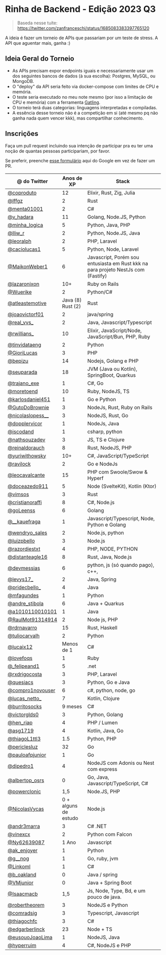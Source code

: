 # Rinha de Backend - Edição 2023 Q3

> Baseda nesse tuíte: https://twitter.com/zanfranceschi/status/1685083383397765120

A ideia é fazer um torneio de APIs que passariam por um teste de stress. A API que aguentar mais, ganha :)

## Ideia Geral do Torneio
- As APIs precisam expor endpoints iguais e necessariamente usar um dos seguintes bancos de dados (à sua escolha): Postgres, MySQL, ou MongoDB.
- O "deploy" da API seria feito via docker-compose com limites de CPU e memória.
- O teste seria executado no meu note mesmo (por isso a limitação de CPU e memória) com a ferramenta [Gatling](https://gatling.io/).
- O torneio terá duas categorias: linguagens interpretadas e compiladas.
- A essência desse torneio não é a competição em si (até mesmo pq não ganha nada quem vencer kkk), mas compartilhar conhecimento.


## Inscrições
Faça um pull request incluindo sua intenção de participar pra eu ter uma noção de quantas pessoas participariam, por favor.

Se preferir, preenche [esse formulário](https://docs.google.com/forms/d/e/1FAIpQLSevmaqfjh9r9K0f9l-MD-cNcM6Te4P4HnIvhM0-9WNxz5pwhg/viewform) aqui do Google em vez de fazer um PR.

| @ do Twitter | Anos de XP | Stack |
| --- | --- | --- |
| [@coproduto](https://twitter.com/coproduto) | 12 | Elixir, Rust, Zig, Julia |
| [@lffgz](https://twitter.com/lffgz) | 2 | Rust |
| [@menta01001](https://twitter.com/Menta01001) | 2 | C# |
| [@v_hadara](https://twitter.com/v_hadara) | 11 | Golang, Node.JS, Python |
| [@minha_logica](https://twitter.com/minha_logica) | 5 | Python, Java, PHP |
| [@lliw_r](https://twitter.com/lliw_r) | 2 | Python, Node.JS, Java |
| [@leoralph](https://twitter.com/leoralph) | 2 | PHP, Laravel |
| [@caciolucas1](https://twitter.com/caciolucas1) | 5 | Python, Node, Laravel |
| [@MaikonWeber1](https://twitter.com/MaikonWeber1) | 6 | Javascript, Porém sou entusiasta em Rust kkk na para projeto NestJs com (Fastify) |
| [@lazaronixon](https://twitter.com/lazaronixon) | 10+ | Ruby on Rails |
| [@Wuerike](https://twitter.com/Wuerike) | 2 | Python/C# |
| [@atleastemotive](https://twitter.com/atleastemotive) | Java (8) Rust (2) | Rust |
| [@joaovictorf01](https://twitter.com/joaovictorf01) | 2 | java/spring |
| [@real_vvs_](https://twitter.com/real_vvs_)	| 2	| Java, Javascript/Typescript |
| [@rwillians_](https://twitter.com/rwillians_)	| 10 | Elixir, JavaScript/Node, JavaScript/Bun, PHP, Ruby |
| [@tinvidataeng](https://twitter.com/tinvidataeng) | 2	| Python |
| [@GioriLucas](https://twitter.com/GioriLucas) | 3	| PHP |
| [@bepizu](https://twitter.com/bepizu) | 14 | Nodejs, Golang e PHP |
| [@seuparada](https://twitter.com/seuparada) | 18 | JVM (Java ou Kotlin), SpringBoot, Quarkus |
| [@trajano_exe](https://twitter.com/trajano_exe) | 1 | C#, Go |
| [@moretoend](https://twitter.com/moretoend) | 10 | Ruby, NodeJS, TS |
| [@karlosdaniel451](https://twitter.com/karlosdaniel451) | 1 | Go e Python |
| [@GutoDoBrownie](https://twitter.com/GutoDoBrownie) | 3 | NodeJs, Rust, Ruby on Rails |
| [@nicolaslopess__](https://twitter.com/nicolaslopess__) | 3 | NodeJS, Rust, Go |
| [@dopplervicor](https://twitter.com/dopplervicor) | 1 | NodeJs, Java |
| [@iscodand](https://twitter.com/iscodand) | 1 | csharp, python |
| [@nathsouzadev](https://twitter.com/nathsouzadev) | 3 | JS, TS e Clojure |
| [@reinaldorauch](https://twitter.com/reinaldorauch) | 8 | Rust, NodeJS, PHP |
| [@yuriwithowsky](https://github.com/yuriwithowsky) | 10+ | C#, JavaScript/TypeScript |
| [@ravilock](https://github.com/ravilock) | 2 | Go e NodeJs |
| [@leocavalcante](https://twitter.com/leocavalcante) | 15 | PHP com Swoole/Swow & Hyperf |
| [@doceazedo911](https://twitter.com/doceazedo911) | 5 | Node (SvelteKit), Kotlin (Ktor) |
| [@vimsos](https://twitter.com/vimsts) | 3 | Rust |
| [@cristianoraffi](https://twitter.com/cristianoraffi) | 8 | C#, Node.js | 
| [@goLeenss](https://twitter.com/goLeenss) | 6 | Golang |
| [@__kauefraga](https://twitter.com/__kauefraga) | 1 | Javascript/Typescript, Node, Python e Golang |
| [@wendryo_sales](https://twitter.com/wendryo_sales) | 2 | Node.js, python |
| [@luizpbello](https://twitter.com/luizpbello) | 3 | Node.js |
| [@razordiestxt](https://twitter.com/razordiestxt) | 4 | PHP, NODE, PYTHON |
| [@distanteagle16](https://twitter.com/distanteagle16) | 8 | Rust, Java, Node.js |
| [@devmessias](https://twitter.com/devmessias) | 6 | python, js (só quando pago), c++,  |
| [@levys17_](https://twitter.com/levys17_) | 2 | Java, Spring |
| [@pridecbello_](https://twitter.com/pridecbello_) | 4 | Java |
| [@mfagundes](https://twitter.com/mfagundes) | 1 | Python |
| [@andre_stibola](https://twitter.com/andre_stibola) | 6 | Java + Quarkus  |
| [@a1010110010101](https://twitter.com/a1010110010101) | 1 | Java |
| [@RaulMot91314914](https://twitter.com/RaulMot91314914) | 2 | Node js, PHP  |
| [@rdrnavarro](https://twitter.com/rdrnavarro) | 15 | Rust, Haskell |
| [@tuliocarvalh](https://twitter.com/tuliocarvalh) | 2 | Python | Ruby |
| [@lucaix12](https://twitter.com/lucaix12) | Menos de 1 | C# |
| [@lovefoqs](https://twitter.com/lovefoqs) | 1 | Ruby |
| [@_felipeand1](https://twitter.com/_felipeand1) | 5 | .net |
| [@rxdrigocosta](https://twitter.com/rxdrigocosta) | 3 | PHP, Laravel |
| [@quesiacs](https://twitter.com/quesiacs) | 3 | Python, Go e Java |
| [@compro1novouser](https://twitter.com/compro1novouser) | 6 | c#, python, node, go |
| [@lucas_netto_](https://twitter.com/lucas_netto_) | 7 | Kotlin, Clojure |
| [@burritosocks](https://twitter.com/burritosocks) | 9 meses | C# |
| [@victorglds0](https://twitter.com/victorglds0) | 3 | Python, Golang |
| [@hen_riap](https://twitter.com/hen_riap) | 4 | PHP / Lumen |
| [@asg1719](https://twitter.com/asg1719) | 4 | Kotlin, Java, Go |
| [@thiagoL1ttl3](https://twitter.com/thiagoL1ttl3) | 1.5 | Python, PHP  |
| [@periclesluz](https://twitter.com/periclesluz) | 32 | Go |
| [@pauloafpjunior](https://twitter.com/pauloafpjunior) | 1 | Go |
| [@dipedro1](https://twitter.com/dipedro1) | 4 | NodeJS com Adonis ou Nest com express |
| [@albertop_osrs](https://twitter.com/albertop_osrs) | 0 | Go, Java, Javascript/TypeScript, C# |
| [@powerclonic](https://twitter.com/powerclonic) | 1,5 | Node.JS, PHP |
| [@NicolasVycas](https://twitter.com/NicolasVycas) | 0 + alguns de estudo  | Node.js |
| [@andr3marra](https://twitter.com/andr3marra) | 3 | C# .NET |
| [@vinexcx](https://twitter.com/vinexcx) | 2 | Python com Falcon |
| [@Ny62639087](https://twitter.com/Ny62639087) | 1 Ano  | Javascript |
| [@ak_enjoyer](https://twitter.com/ak_enjoyer) | 1 | Python |
| [@g__nog](https://twitter.com/g__nog) | 1 | Go, ruby, jvm |
| [@Linkoml](https://twitter.com/Linkoml) | 1 | C# |
| [@b_oakland](https://twitter.com/b_oakland) | 0 | Java / spring |
| [@VMjunior](https://twitter.com/VMjunior) | 0 | Java + Spring Boot |
| [@Isaacmacb](https://twitter.com/Isaacmacb) | 1,5 | Js, Node, Type, Bd, e um pouco de java. |
| [@robertheorem](https://twitter.com/robertheorem) | 3 | NodeJS e Python |
| [@comradsig](https://twitter.com/comradsig) | 3 | Typescript, Javascript |
| [@thiagochfc](https://twitter.com/thiagochfc) | 3 | C# |
| [@edgarberlinck](https://twitter.com/edgarberlinck) | 23 | Node + TS |
| [@eusouoJoaoLima](https://twitter.com/eusouoJoaoLima) | 1 | NodeJS, Java |
| [@hyperruim](https://twitter.com/hyperruim) | 4 | C#, NodeJS e PHP |
